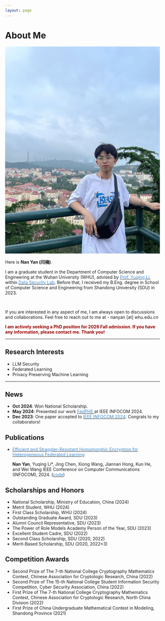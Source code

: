 ```yaml
---
layout: page
---
```


# About Me

<img src="images\photo\photo2.jpg" class="floatpic">

Here is **Nan Yan (闫楠)**.<br>

I am a graduate student in the Department of Computer Science and Engineering at the Wuhan University (WHU), advised by [<font color="#428bca">Prof. Yuqing Li</font>](https://liyuqingwhu.github.io/lyq/), within [<font color="#428bca">Data Security Lab</font>](https://datasec.whu.edu.cn/). 
Before that, I received my B.Eng. degree in School of Computer Science and Engineering from Shandong University (SDU) in 2023.


<br>

If you are interested in any aspect of me, I am always open to discussions and collaborations. Feel free to reach out to me at - nanyan [at] whu.edu.cn

**<font color="#990000">I am actively seeking a PhD position for 2026 Fall admission. If you have any information, please contact me. Thank you!</font>**

---

## Research Interests

- LLM Security
- Federated Learning
- Privacy Preserving Machine Learning

<!-- My current research focuses on practical problems that artificial intelligence faces in real life. My interests are on the Machine Learning and its applications in Industrial IoT. In a word, advanced technologies like ML and IoT positively influence the life of everybody.  I wish to devote my talent to this meaningful cause and bring well-being to society. -->

---

## News 

- **Oct 2024**: Won National Scholarship.
- **May 2024**: Presented our work [<font color="#428bca">FedPHE</font> ](https://ieeexplore.ieee.org/abstract/document/10621440) at IEEE INFOCOM 2024.
- **Dec 2023**: One paper accepted to [<font color="#428bca">IEEE INFOCOM 2024</font>](https://infocom2024.ieee-infocom.org/). Congrats to my collaborators!

## Publications

- [<font color="#428bca">Efficient and Straggler-Resistant Homomorphic Encryption for Heterogeneous Federated Learning</font>](https://lunan0320.github.io/file/papers/Nan_INFOCOM2024)

  **Nan Yan**, Yuqing Li\*, Jing Chen, Xiong Wang, Jiannan Hong, Kun He, and Wei Wang
  IEEE Conference on Computer Communications (INFOCOM), 2024. ([<font color="#428bca">code</font>](https://github.com/lunan0320/FedPHE))


##  Scholarships and Honors

- National Scholarship, Ministry of Education, China (2024)
- Metrit Student, WHU (2024)
-  First Class Scholarship, WHU (2024)
- Outstanding Graduate Award, SDU (2023)
- Alumni Council Representative, SDU (2023)
- The Power of Role Models Academy Person of the Year, SDU (2023)
-  Excellent Student Cadre, SDU (2022)
- Second Class Scholarship, SDU (2020, 2022)
- Merit-Based Scholarship, SDU (2020, 2022$\times$3)

##  Competition Awards

- Second Prize of The 7-th National College Cryptography Mathematics Contest, Chinese Association for Cryptologic Research, China (2022)
- Second Prize of The 15-th National College Student Information Security Competition, Cyber Security Association, China (2022)
- First Prize of The 7-th National College Cryptography Mathematics Contest, Chinese Association for Cryptologic Research, North China Division (2022)
- First Prize of China Undergraduate Mathematical Contest in Modeling, Shandong Province (2021)


